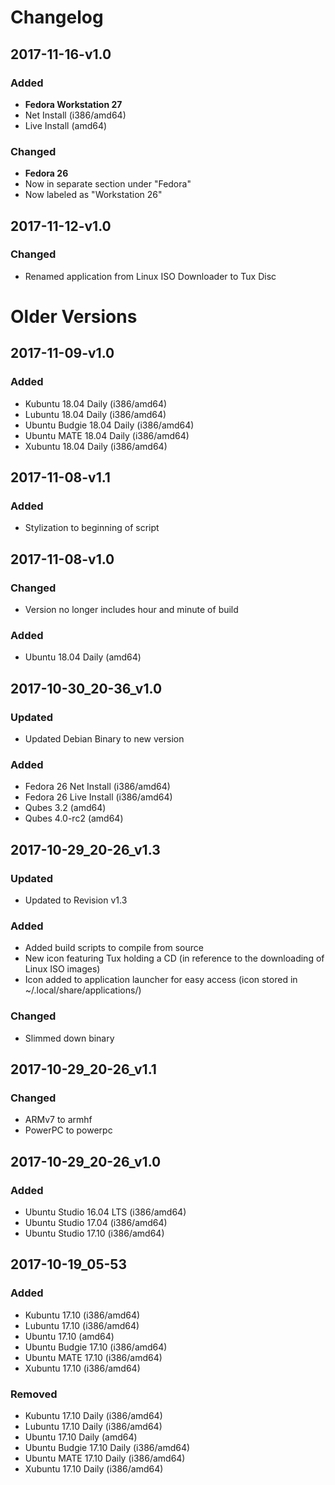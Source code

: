 Changelog
=========

2017-11-16-v1.0
---------------
### Added
* **Fedora Workstation 27**
* Net Install (i386/amd64)
* Live Install (amd64)

### Changed
* **Fedora 26**
* Now in separate section under "Fedora"
* Now labeled as "Workstation 26"

2017-11-12-v1.0
---------------
### Changed
* Renamed application from Linux ISO Downloader to Tux Disc

Older Versions
==============

2017-11-09-v1.0
---------------

### Added
* Kubuntu 18.04 Daily (i386/amd64)
* Lubuntu 18.04 Daily (i386/amd64)
* Ubuntu Budgie 18.04 Daily (i386/amd64)
* Ubuntu MATE 18.04 Daily (i386/amd64)
* Xubuntu 18.04 Daily (i386/amd64)

2017-11-08-v1.1
---------------

### Added
* Stylization to beginning of script

2017-11-08-v1.0
---------------

### Changed
* Version no longer includes hour and minute of build

### Added
* Ubuntu 18.04 Daily (amd64)

2017-10-30_20-36_v1.0
---------------------

### Updated
* Updated Debian Binary to new version

### Added
* Fedora 26 Net Install (i386/amd64)
* Fedora 26 Live Install (i386/amd64)
* Qubes 3.2 (amd64)
* Qubes 4.0-rc2 (amd64)

2017-10-29_20-26_v1.3
---------------------

### Updated
* Updated to Revision v1.3

### Added
* Added build scripts to compile from source
* New icon featuring Tux holding a CD (in reference to the downloading of Linux ISO images)
* Icon added to application launcher for easy access (icon stored in ~/.local/share/applications/)

### Changed
* Slimmed down binary

2017-10-29_20-26_v1.1
---------------------

### Changed
* ARMv7 to armhf
* PowerPC to powerpc

2017-10-29_20-26_v1.0
---------------------

### Added
* Ubuntu Studio 16.04 LTS (i386/amd64)
* Ubuntu Studio 17.04 (i386/amd64)
* Ubuntu Studio 17.10 (i386/amd64)

2017-10-19_05-53
----------------

### Added
* Kubuntu 17.10 (i386/amd64)
* Lubuntu 17.10 (i386/amd64)
* Ubuntu 17.10 (amd64)
* Ubuntu Budgie 17.10 (i386/amd64)
* Ubuntu MATE 17.10 (i386/amd64)
* Xubuntu 17.10 (i386/amd64)

### Removed
* Kubuntu 17.10 Daily (i386/amd64)
* Lubuntu 17.10 Daily (i386/amd64)
* Ubuntu 17.10 Daily (amd64)
* Ubuntu Budgie 17.10 Daily (i386/amd64)
* Ubuntu MATE 17.10 Daily (i386/amd64)
* Xubuntu 17.10 Daily (i386/amd64)
